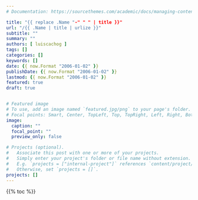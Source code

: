 ```yaml
---
# Documentation: https://sourcethemes.com/academic/docs/managing-content/

title: "{{ replace .Name "-" " " | title }}"
url: "/{{ .Name | title | urlize }}"
subtitle: ""
summary: ""
authors: [ luiscachog ]
tags: []
categories: []
keywords: []
date: {{ now.Format "2006-01-02" }}
publishDate: {{ now.Format "2006-01-02" }}
lastmod: {{ now.Format "2006-01-02" }}
featured: true
draft: true


# Featured image
# To use, add an image named `featured.jpg/png` to your page's folder.
# Focal points: Smart, Center, TopLeft, Top, TopRight, Left, Right, BottomLeft, Bottom, BottomRight.
image:
  caption: ""
  focal_point: ""
  preview_only: false

# Projects (optional).
#   Associate this post with one or more of your projects.
#   Simply enter your project's folder or file name without extension.
#   E.g. `projects = ["internal-project"]` references `content/project/deep-learning/index.md`.
#   Otherwise, set `projects = []`.
projects: []
---
```


{{% toc %}}
